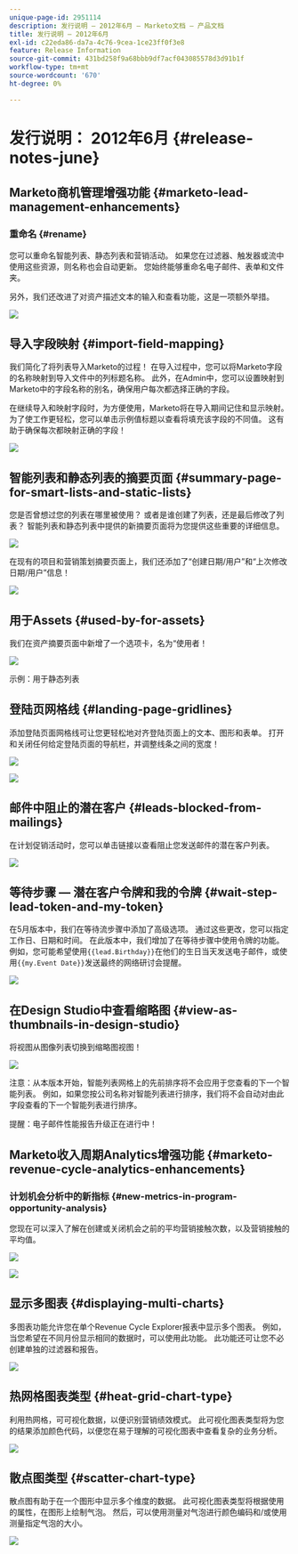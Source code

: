 ```yaml
---
unique-page-id: 2951114
description: 发行说明 — 2012年6月 — Marketo文档 — 产品文档
title: 发行说明 — 2012年6月
exl-id: c22eda86-da7a-4c76-9cea-1ce23ff0f3e8
feature: Release Information
source-git-commit: 431bd258f9a68bbb9df7acf043085578d3d91b1f
workflow-type: tm+mt
source-wordcount: '670'
ht-degree: 0%

---
```


# 发行说明： 2012年6月 {#release-notes-june}

## Marketo商机管理增强功能 {#marketo-lead-management-enhancements}

### 重命名 {#rename}

您可以重命名智能列表、静态列表和营销活动。 如果您在过滤器、触发器或流中使用这些资源，则名称也会自动更新。 您始终能够重命名电子邮件、表单和文件夹。

另外，我们还改进了对资产描述文本的输入和查看功能，这是一项额外举措。

![](assets/image2014-9-23-10-3a23-3a10.png)

## 导入字段映射 {#import-field-mapping}

我们简化了将列表导入Marketo的过程！ 在导入过程中，您可以将Marketo字段的名称映射到导入文件中的列标题名称。 此外，在Admin中，您可以设置映射到Marketo中的字段名称的别名，确保用户每次都选择正确的字段。

在继续导入和映射字段时，为方便使用，Marketo将在导入期间记住和显示映射。 为了使工作更轻松，您可以单击示例值标题以查看将填充该字段的不同值。 这有助于确保每次都映射正确的字段！

![](assets/image2014-9-23-10-3a23-3a27.png)

## 智能列表和静态列表的摘要页面 {#summary-page-for-smart-lists-and-static-lists}

您是否曾想过您的列表在哪里被使用？ 或者是谁创建了列表，还是最后修改了列表？ 智能列表和静态列表中提供的新摘要页面将为您提供这些重要的详细信息。

![](assets/image2014-9-23-10-3a23-3a40.png)

在现有的项目和营销策划摘要页面上，我们还添加了“创建日期/用户”和“上次修改日期/用户”信息！

![](assets/image2014-9-23-10-3a23-3a54.png)

## 用于Assets {#used-by-for-assets}

我们在资产摘要页面中新增了一个选项卡，名为“使用者！

![](assets/image2014-9-23-10-3a24-3a5.png)

示例：用于静态列表

## 登陆页网格线 {#landing-page-gridlines}

添加登陆页面网格线可让您更轻松地对齐登陆页面上的文本、图形和表单。 打开和关闭任何给定登陆页面的导航栏，并调整线条之间的宽度！

![](assets/image2014-9-23-10-3a24-3a19.png)

![](assets/image2014-9-23-10-3a24-3a33.png)

## 邮件中阻止的潜在客户 {#leads-blocked-from-mailings}

在计划促销活动时，您可以单击链接以查看阻止您发送邮件的潜在客户列表。

![](assets/image2014-9-23-10-3a24-3a51.png)

## 等待步骤 — 潜在客户令牌和我的令牌 {#wait-step-lead-token-and-my-token}

在5月版本中，我们在等待流步骤中添加了高级选项。 通过这些更改，您可以指定工作日、日期和时间。 在此版本中，我们增加了在等待步骤中使用令牌的功能。 例如，您可能希望使用`{{lead.Birthday}}`在他们的生日当天发送电子邮件，或使用`{{my.Event Date}}`发送最终的网络研讨会提醒。

![](assets/image2014-9-23-10-3a25-3a57.png)

## 在Design Studio中查看缩略图 {#view-as-thumbnails-in-design-studio}

将视图从图像列表切换到缩略图视图！

![](assets/image2014-9-23-10-3a26-3a13.png)

注意：从本版本开始，智能列表网格上的先前排序将不会应用于您查看的下一个智能列表。 例如，如果您按公司名称对智能列表进行排序，我们将不会自动对由此字段查看的下一个智能列表进行排序。

提醒：电子邮件性能报告升级正在进行中！

## Marketo收入周期Analytics增强功能 {#marketo-revenue-cycle-analytics-enhancements}

### 计划机会分析中的新指标  {#new-metrics-in-program-opportunity-analysis}

您现在可以深入了解在创建或关闭机会之前的平均营销接触次数，以及营销接触的平均值。

![](assets/image2014-9-23-10-3a26-3a30.png)

![](assets/image2014-9-23-10-3a26-3a41.png)

## 显示多图表 {#displaying-multi-charts}

多图表功能允许您在单个Revenue Cycle Explorer报表中显示多个图表。 例如，当您希望在不同月份显示相同的数据时，可以使用此功能。 此功能还可让您不必创建单独的过滤器和报告。

![](assets/image2014-9-23-10-3a27-3a41.png)

## 热网格图表类型  {#heat-grid-chart-type}

利用热网格，可可视化数据，以便识别营销绩效模式。 此可视化图表类型将为您的结果添加颜色代码，以便您在易于理解的可视化图表中查看复杂的业务分析。

![](assets/image2014-9-23-10-3a28-3a21.png)

## 散点图类型  {#scatter-chart-type}

散点图有助于在一个图形中显示多个维度的数据。 此可视化图表类型将根据使用的属性，在图形上绘制气泡。 然后，可以使用测量对气泡进行颜色编码和/或使用测量指定气泡的大小。

![](assets/image2014-9-23-10-3a29-3a7.png)
